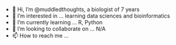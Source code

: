 - 👋 Hi, I’m @muddledthoughts, a biologist of 7 years
- 👀 I’m interested in ... learning data sciences and bioinformatics
- 🌱 I’m currently learning ... R, Python
- 💞️ I’m looking to collaborate on ... N/A
- 📫 How to reach me ...

<!---
muddledthoughts/muddledthoughts is a ✨ special ✨ repository because its `README.md` (this file) appears on your GitHub profile.
You can click the Preview link to take a look at your changes.
--->
